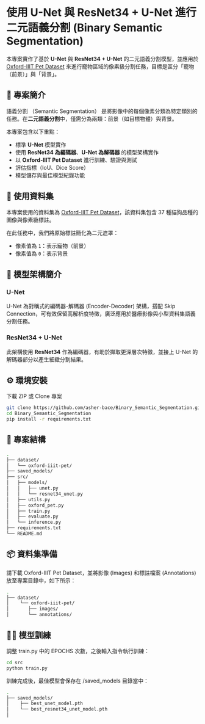 # 使用 U-Net 與 ResNet34 + U-Net 進行二元語義分割 (Binary Semantic Segmentation)

本專案實作了基於 **U-Net** 與 **ResNet34 + U-Net** 的二元語義分割模型，並應用於 [Oxford-IIIT Pet Dataset](https://www.robots.ox.ac.uk/~vgg/data/pets/) 來進行寵物區域的像素級分割任務，目標是區分「寵物（前景）」與「背景」。

## 🧠 專案簡介

語義分割 （Semantic Segmentation） 是將影像中的每個像素分類為特定類別的任務。在**二元語義分割**中，僅需分為兩類：前景（如目標物體）與背景。

本專案包含以下重點：
- 標準 **U-Net** 模型實作
- 使用 **ResNet34 為編碼器**、**U-Net 為解碼器** 的模型架構實作
- 以 **Oxford-IIIT Pet Dataset** 進行訓練、驗證與測試
- 評估指標（IoU、Dice Score）
- 模型儲存與最佳模型紀錄功能

## 📁 使用資料集

本專案使用的資料集為 [Oxford-IIIT Pet Dataset](https://www.robots.ox.ac.uk/~vgg/data/pets/)，該資料集包含 37 種貓狗品種的圖像與像素級標註。

在此任務中，我們將原始標註簡化為二元遮罩：
- 像素值為 `1`：表示寵物（前景）
- 像素值為 `0`：表示背景

## 🧩 模型架構簡介

### U-Net
U-Net 為對稱式的編碼器-解碼器 (Encoder-Decoder) 架構，搭配 Skip Connection，可有效保留高解析度特徵，廣泛應用於醫療影像與小型資料集語義分割任務。

### ResNet34 + U-Net
此架構使用 **ResNet34** 作為編碼器，有助於擷取更深層次特徵，並接上 U-Net 的解碼器部分以產生細緻分割結果。

## ⚙️ 環境安裝
下載 ZIP 或 Clone 專案
```bash
git clone https://github.com/asher-bace/Binary_Semantic_Segmentation.git
cd Binary_Semantic_Segmentation
pip install -r requirements.txt
```
## 📁 專案結構
```bash
.
├── dataset/
│   └── oxford-iiit-pet/
├── saved_models/
├── src/
│   ├── models/
│   │   ├── unet.py
│   │   └── resnet34_unet.py
│   ├── utils.py
│   ├── oxford_pet.py
│   ├── train.py
│   ├── evaluate.py
│   └── inference.py
├── requirements.txt
└── README.md

```
## 📦 資料集準備
請下載 Oxford-IIIT Pet Dataset，並將影像 (Images) 和標註檔案 (Annotations) 放至專案目錄中，如下所示：
```bash
.
├── dataset/
│    └── oxford-iiit-pet/
│       ├── images/
│       └── annotations/
```
## 🏃‍♂️ 模型訓練
調整 train.py 中的 EPOCHS 次數，之後輸入指令執行訓練：
```bash
cd src
python train.py
```
訓練完成後，最佳模型會保存在 /saved_models 目錄當中：
```bash
.
├── saved_models/
│    ├── best_unet_model.pth
│    └── best_resnet34_unet_model.pth
│  
```
